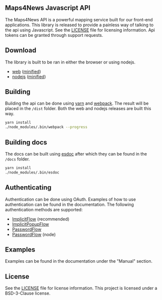 Maps4News Javascript API
-------------------------

The Maps4News API is a powerful mapping service built for our front-end applications. This library is released to provide a painless way of talking to the api using Javascript. See the [LICENSE] file for licensing information. Api tokens can be granted through support requests.

## Download
The library is built to be ran in either the browser or using nodejs. 

- [web][build-web] ([minified][build-web-minified])
- [nodejs][build-node] ([minified][build-node-minified])

## Building
Building the api can be done using [yarn] and [webpack]. The result will be placed in the `/dist` folder. Both the web and nodejs releases are built this way.

```sh
yarn install
./node_modules/.bin/webpack --progress
```

## Building docs
The docs can be built using [esdoc] after which they can be found in the `/docs` folder.
```sh
yarn install
./node_modules/.bin/esdoc
```

## Authenticating
Authentication can be done using OAuth. Examples of how to use authentication can be found in the documentation. The 
following authentication methods are supported: 
 - [ImplicitFlow](docs/) (recommended)
 - [ImplicitPopupFlow](examples/web/implicitFlowPopupExample.js)
 - [PasswordFlow](examples/web/passwordFlowExample.js)
 - [PasswordFlow](examples/node/passwordFlowExample.js) (node)

## Examples
Examples can be found in the documentation under the "Manual" section.

## License
See the [LICENSE] file for license information. This project is licensed under a BSD-3-Clause license.

[build-web]: /path/to/build
[build-web-minified]: /path/to/build
[build-node]: /path/to/build
[build-node-minified]: /path/to/build

[esdoc]: https://esdoc.org
[example-basics]: examples/basics.js
[yarn]: https://yarnpkg.com
[webpack]: https://webpack.js.org
[LICENSE]: LICENSE